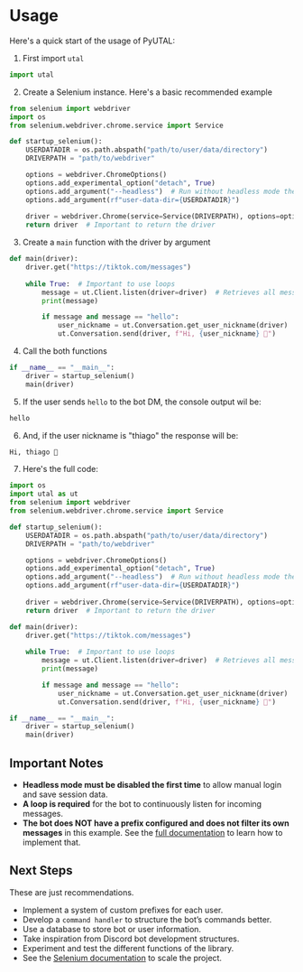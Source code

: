 # Usage

Here's a quick start of the usage of PyUTAL:

1. First import `utal`
```python
import utal
```

2. Create a Selenium instance. Here's a basic recommended example
```python
from selenium import webdriver
import os
from selenium.webdriver.chrome.service import Service

def startup_selenium():
    USERDATADIR = os.path.abspath("path/to/user/data/directory")
    DRIVERPATH = "path/to/webdriver"

    options = webdriver.ChromeOptions()
    options.add_experimental_option("detach", True)
    options.add_argument("--headless")  # Run without headless mode the first time
    options.add_argument(rf"user-data-dir={USERDATADIR}")
    
    driver = webdriver.Chrome(service=Service(DRIVERPATH), options=options)
    return driver  # Important to return the driver
```

3. Create a `main` function with the driver by argument
```python
def main(driver):
    driver.get("https://tiktok.com/messages")
    
    while True:  # Important to use loops
        message = ut.Client.listen(driver=driver)  # Retrieves all messages
        print(message)

        if message and message == "hello":  
            user_nickname = ut.Conversation.get_user_nickname(driver)
            ut.Conversation.send(driver, f"Hi, {user_nickname} 🌟")
```

4. Call the both functions
```python
if __name__ == "__main__":
    driver = startup_selenium()
    main(driver)
```

5. If the user sends `hello` to the bot DM, the console output wil be:
```sh
hello
```

6. And, if the user nickname is "thiago" the response will be:
```sh
Hi, thiago 🌟
```

7. Here's the full code:
```python
import os
import utal as ut
from selenium import webdriver
from selenium.webdriver.chrome.service import Service

def startup_selenium():
    USERDATADIR = os.path.abspath("path/to/user/data/directory")
    DRIVERPATH = "path/to/webdriver"

    options = webdriver.ChromeOptions()
    options.add_experimental_option("detach", True)
    options.add_argument("--headless")  # Run without headless mode the first time
    options.add_argument(rf"user-data-dir={USERDATADIR}")
    
    driver = webdriver.Chrome(service=Service(DRIVERPATH), options=options)
    return driver  # Important to return the driver

def main(driver):
    driver.get("https://tiktok.com/messages")
    
    while True:  # Important to use loops
        message = ut.Client.listen(driver=driver)  # Retrieves all messages
        print(message)

        if message and message == "hello":  
            user_nickname = ut.Conversation.get_user_nickname(driver)
            ut.Conversation.send(driver, f"Hi, {user_nickname} 🌟")

if __name__ == "__main__":
    driver = startup_selenium()
    main(driver)
```

## Important Notes
- **Headless mode must be disabled the first time** to allow manual login and save session data.
- **A loop is required** for the bot to continuously listen for incoming messages.
- **The bot does NOT have a prefix configured and does not filter its own messages** in this example. See the [full documentation](#index) to learn how to implement that.

## Next Steps
These are just recommendations.

- Implement a system of custom prefixes for each user.
- Develop a `command handler` to structure the bot’s commands better.
- Use a database to store bot or user information.
- Take inspiration from Discord bot development structures.
- Experiment and test the different functions of the library.
- See the [Selenium documentation](https://www.selenium.dev/documentation/) to scale the project.